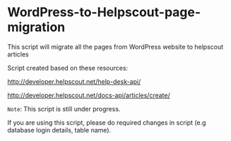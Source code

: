 # WordPress-to-Helpscout-page-migration
This script will migrate all the pages from WordPress website to helpscout articles

Script created based on these resources: 

http://developer.helpscout.net/help-desk-api/

http://developer.helpscout.net/docs-api/articles/create/

`Note`: This script is still under progress. 

If you are using this script, please do required changes in script (e.g database login details, table name).
